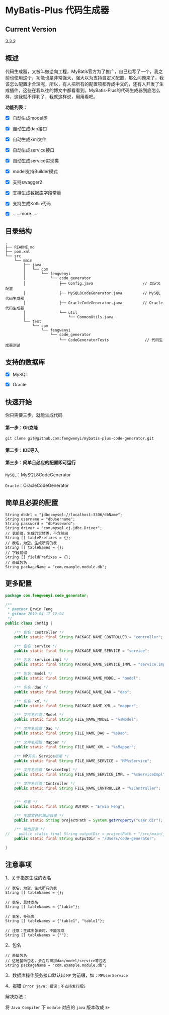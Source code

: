 # MyBatis-Plus 代码生成器

## Current Version

3.3.2

## 概述

代码生成器，又被叫做逆向工程，MyBatis官方为了推广，自己也写了一个，我之前也使用这个，功能也是非常强大，强大以为支持自定义配置，那么问题来了，我该怎么配置才合理呢，所以，有人把所有的配置项都弄成中文的，还有人开发了生成插件，这些在我以往的博文中都看看到。MyBatis-Plus的代码生成器到底怎么样，这我就不评判了，我就这样说，用用看吧。

**功能列表：**

* [x] 自动生成model类

* [x] 自动生成dao接口

* [x] 自动生成xml文件

* [x] 自动生成service接口
 
* [x] 自动生成service实现类

* [x] model支持Builder模式

* [x] 支持swagger2

* [x] 支持生成数据库字段常量

* [x] 支持生成Kotlin代码

* [x] ……more……

## 目录结构

```
.
├── README.md
├── pom.xml
└── src
    └── main
        ├── java
        │   └── com
        │       └── fengwenyi
        │           └── code_generator
        │               ├── Config.java                      // 自定义配置
        │               ├── MySQL8CodeGenerator.java         // MySQL代码生成器
        │               ├── OracleCodeGenerator.java         // Oracle代码生成器
        │               └── util
        │                   └── CommonUtils.java
        └── test
            └── com
                └── fengwenyi
                    └── code_generator
                        └── CodeGeneratorTests                // 代码生成器测试

```

## 支持的数据库

* [x] MySQL

* [x] Oracle

## 快速开始

你只需要三步，就能生成代码

#### 第一步：Git克隆
```
git clone git@github.com:fengwenyi/mybatis-plus-code-generator.git
```

#### 第二步：IDE导入

#### 第三步：简单且必应的配置即可运行

`MySQL`：MySQL8CodeGenerator

`Oracle`：OracleCodeGenerator

## 简单且必要的配置

```
String dbUrl = "jdbc:mysql://localhost:3306/dbName";
String username = "dbUsername";
String password = "dbPassword";
String driver = "com.mysql.cj.jdbc.Driver";
// 表前缀，生成的实体类，不含前缀
String [] tablePrefixes = {};
// 表名，为空，生成所有的表
String [] tableNames = {};
// 字段前缀
String [] fieldPrefixes = {};
// 基础包名
String packageName = "com.example.module.db";
```

## 更多配置

```java
package com.fengwenyi.code_generator;

/**
 * @author Erwin Feng
 * @since 2019-04-17 12:04
 */
public class Config {

    /** 包名：controller */
    public static final String PACKAGE_NAME_CONTROLLER = "controller";

    /** 包名：service */
    public static final String PACKAGE_NAME_SERVICE = "service";

    /** 包名：service.impl */
    public static final String PACKAGE_NAME_SERVICE_IMPL = "service.impl";

    /** 包名：model */
    public static final String PACKAGE_NAME_MODEL = "model";

    /** 包名：dao */
    public static final String PACKAGE_NAME_DAO = "dao";

    /** 包名：xml */
    public static final String PACKAGE_NAME_XML = "mapper";

    /** 文件名后缀：Model */
    public static final String FILE_NAME_MODEL = "%sModel";

    /** 文件名后缀：Dao */
    public static final String FILE_NAME_DAO = "%sDao";

    /** 文件名后缀：Mapper */
    public static final String FILE_NAME_XML = "%sMapper";

    /** MP开头，Service结尾 */
    public static final String FILE_NAME_SERVICE = "MP%sService";

    /** 文件名后缀：ServiceImpl */
    public static final String FILE_NAME_SERVICE_IMPL = "%sServiceImpl";

    /** 文件名后缀：Controller */
    public static final String FILE_NAME_CONTROLLER = "%sController";


    /** 作者 */
    public static final String AUTHOR = "Erwin Feng";

    /** 生成文件的输出目录 */
    public static String projectPath = System.getProperty("user.dir");

    /** 输出目录 */
//    public static final String outputDir = projectPath + "/src/main/java";
    public static final String outputDir = "/Users/code-generator";

}
```

## 注意事项

1、关于指定生成的表名

```
// 表名，为空，生成所有的表
String [] tableNames = {};

// 表名，具体表名
String [] tableNames = {"table"};

// 表名，多张表
String [] tableNames = {"table1", "table1"};

// 注意：生成多张表时，不能写成
String [] tableNames = {""};
```

2、包名

```
// 基础包名
// 这是基础包名，会在后面加dao/model/service等包名
String packageName = "com.example.module.db";
```

3、数据库操作服务接口默认以 `MP` 为前缀，如：`MPUserService`

4、报错 `Error java: 错误；不支持发行版5`

解决办法：

将 `Java Compiler` 下 `module` 对应的 `java` 版本改成 `8+`
